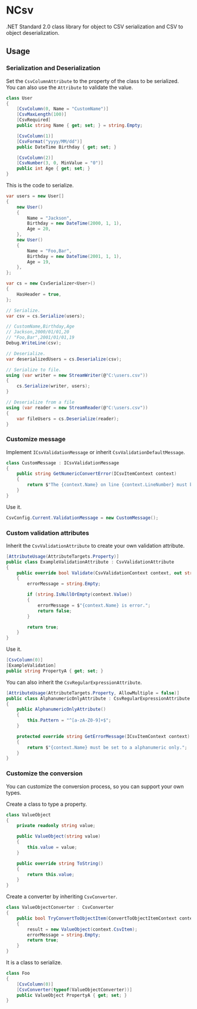 # NCsv

.NET Standard 2.0 class library for object to CSV serialization and CSV to object deserialization.

## Usage

### Serialization and Deserialization

Set the `CsvColumnAttribute` to the property of the class to be serialized.  
You can also use the `Attribute` to validate the value.

``` c#
class User
{
    [CsvColumn(0, Name = "CustomName")]
    [CsvMaxLength(100)]
    [CsvRequired]
    public string Name { get; set; } = string.Empty;

    [CsvColumn(1)]
    [CsvFormat("yyyy/MM/dd")]
    public DateTime Birthday { get; set; }

    [CsvColumn(2)]
    [CsvNumber(3, 0, MinValue = "0")]
    public int Age { get; set; }
}
```

This is the code to serialize.

```c#
var users = new User[]
{
    new User()
    {
        Name = "Jackson",
        Birthday = new DateTime(2000, 1, 1),
        Age = 20,
    },
    new User()
    {
        Name = "Foo,Bar",
        Birthday = new DateTime(2001, 1, 1),
        Age = 19,
    },
};

var cs = new CsvSerializer<User>()
{
    HasHeader = true,
};

// Serialize.
var csv = cs.Serialize(users);

// CustomName,Birthday,Age
// Jackson,2000/01/01,20
// "Foo,Bar",2001/01/01,19
Debug.WriteLine(csv);

// Deserialize.
var deserializedUsers = cs.Deserialize(csv);

// Serialize to file.
using (var writer = new StreamWriter(@"C:\users.csv"))
{
    cs.Serialize(writer, users);
}

// Deserialize from a file
using (var reader = new StreamReader(@"C:\users.csv"))
{
    var fileUsers = cs.Deserialize(reader);
}
```

### Customize message

Implement `ICsvValidationMessage` or inherit `CsvValidationDefaultMessage`.

```c#
class CustomMessage : ICsvValidationMessage
{
    public string GetNumericConvertError(ICsvItemContext context)
    {
        return $"The {context.Name} on line {context.LineNumber} must be set to a numeric value.";
    }
}
```

Use it.

```c#
CsvConfig.Current.ValidationMessage = new CustomMessage();
```

### Custom validation attributes

Inherit the `CsvValidationAttribute` to create your own validation attribute.

```c#
[AttributeUsage(AttributeTargets.Property)]
public class ExampleValidationAttribute : CsvValidationAttribute
{
    public override bool Validate(CsvValidationContext context, out string errorMessage)
    {
        errorMessage = string.Empty;

        if (string.IsNullOrEmpty(context.Value))
        {
            errorMessage = $"{context.Name} is error.";
            return false;
        }

        return true;
    }
}
```

Use it.

```c#
[CsvColumn(0)]
[ExampleValidation]
public string PropertyA { get; set; }
```

You can also inherit the `CsvRegularExpressionAttribute`.

```c#
[AttributeUsage(AttributeTargets.Property, AllowMultiple = false)]
public class AlphanumericOnlyAttribute : CsvRegularExpressionAttribute
{
    public AlphanumericOnlyAttribute()
    {
        this.Pattern = "^[a-zA-Z0-9]+$";
    }

    protected override string GetErrorMessage(ICsvItemContext context)
    {
        return $"{context.Name} must be set to a alphanumeric only.";
    }
}
```

### Customize the conversion

You can customize the conversion process, so you can support your own types.

Create a class to type a property.

```c#
class ValueObject
{
    private readonly string value;

    public ValueObject(string value)
    {
        this.value = value;
    }

    public override string ToString()
    {
        return this.value;
    }
}
```

Create a converter by inheriting `CsvConverter`.

```c#
class ValueObjectConverter : CsvConverter
{
    public bool TryConvertToObjectItem(ConvertToObjectItemContext context, out object result, out string errorMessage)
    {
        result = new ValueObject(context.CsvItem);
        errorMessage = string.Empty;
        return true;
    }
}
```

It is a class to serialize.

```c#
class Foo
{
    [CsvColumn(0)]
    [CsvConverter(typeof(ValueObjectConverter))]
    public ValueObject PropertyA { get; set; }
}
```
